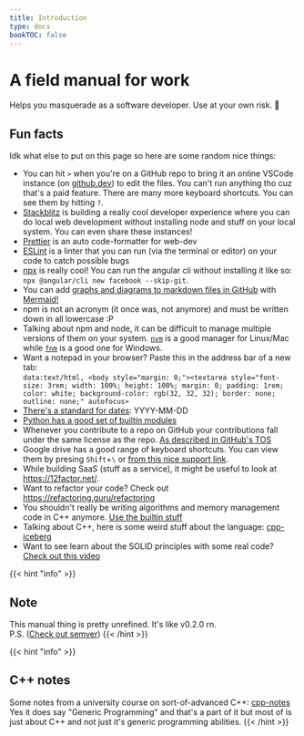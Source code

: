 ```yaml
---
title: Introduction
type: docs
bookTOC: false
---
```


# A field manual for work
Helps you masquerade as a software developer. Use at your own risk. 🍊

## Fun facts
Idk what else to put on this page so here are some random nice things:
* You can hit `>` when you're on a GitHub repo to bring it an online VSCode instance (on [github.dev](https://github.dev)) to edit the files. You can't run anything tho cuz that's a paid feature.
There are many more keyboard shortcuts. You can see them by hitting `?`.
* [Stackblitz](https://stackblitz.com) is building a really cool developer experience where you can do local web development without installing node and stuff on your local system. You can even share these instances!
* [Prettier](https://prettier.io/) is an auto code-formatter for web-dev
* [ESLint](https://eslint.org/) is a linter that you can run (via the terminal or editor) on your code to catch possible bugs
* [npx](https://nodejs.dev/learn/the-npx-nodejs-package-runner/) is really cool! You can run the angular cli without installing it like so: `npx @angular/cli new facebook --skip-git`.
* You can add [graphs and diagrams to markdown files in GitHub](https://github.blog/2022-02-14-include-diagrams-markdown-files-mermaid/) with [Mermaid!](https://mermaid-js.github.io/mermaid/#/)
* npm is not an acronym (it once was, not anymore) and must be written down in all lowercase :P
* Talking about npm and node, it can be difficult to manage multiple versions of them
on your system. [`nvm`](https://github.com/nvm-sh/nvm) is a good manager for Linux/Mac while [`fnm`](https://github.com/Schniz/fnm) is a good one for Windows.
* Want a notepad in your browser? Paste this in the address bar of a new tab:  
`data:text/html, <body style="margin: 0;"><textarea style="font-size: 3rem; width: 100%; height: 100%; margin: 0; padding: 1rem; color: white; background-color: rgb(32, 32, 32); border: none; outline: none;" autofocus>`
* [There's a standard for dates](https://www.iso.org/iso-8601-date-and-time-format.html): YYYY-MM-DD
* [Python has a good set of builtin modules](https://docs.python.org/3/py-modindex.html)
* Whenever you contribute to a repo on GitHub your contributions fall under the same license as the repo.
[As described in GitHub's TOS](https://docs.github.com/en/site-policy/github-terms/github-terms-of-service#6-contributions-under-repository-license) 
* Google drive has a good range of keyboard shortcuts. You can view them by presing
`Shift`+`\` or [from this nice support link](https://support.google.com/drive/answer/2563044).
* While building SaaS (stuff as a service), it might be useful to look at https://12factor.net/.
* Want to refactor your code? Check out <https://refactoring.guru/refactoring>
* You shouldn't really be writing algorithms and memory management code in C++ anymore. [Use the builtin stuff](https://hackingcpp.com/cpp/cheat_sheets.html)
* Talking about C++, here is some weird stuff about the language: [cpp-iceberg](https://fouronnes.github.io/cppiceberg/)
* Want to see learn about the SOLID principles with some real code? [Check out this video](https://www.youtube.com/watch?v=pTB30aXS77U)

{{< hint "info" >}}
## Note
This manual thing is pretty unrefined. It's like v0.2.0 rn.  
P.S. ([Check out semver](https://semver.org/))
{{< /hint >}}

{{< hint "info" >}}
## C++ notes
Some notes from a university course on sort-of-advanced C++: [cpp-notes](/pdfs/cpp-notes.pdf)
Yes it does say "Generic Programming" and that's a part of it
but most of is just about C++ and not just it's generic programming abilities.
{{< /hint >}}